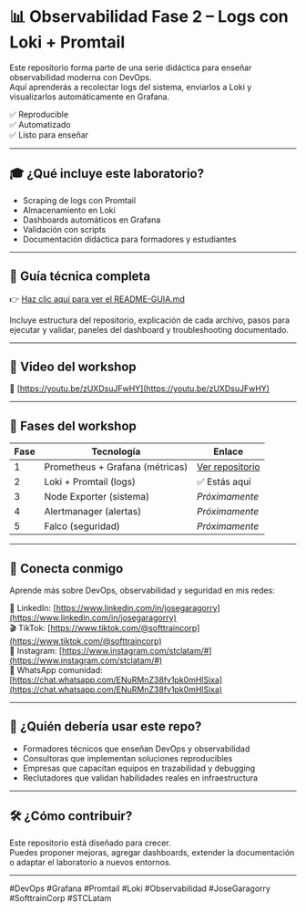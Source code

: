# 📊 Observabilidad Fase 2 – Logs con Loki + Promtail

Este repositorio forma parte de una serie didáctica para enseñar observabilidad moderna con DevOps.  
Aquí aprenderás a recolectar logs del sistema, enviarlos a Loki y visualizarlos automáticamente en Grafana.

✅ Reproducible  
✅ Automatizado  
✅ Listo para enseñar

---

## 🎓 ¿Qué incluye este laboratorio?

- Scraping de logs con Promtail
- Almacenamiento en Loki
- Dashboards automáticos en Grafana
- Validación con scripts
- Documentación didáctica para formadores y estudiantes

---

## 📘 Guía técnica completa

👉 [Haz clic aquí para ver el README-GUIA.md](./README-GUIA.md)

Incluye estructura del repositorio, explicación de cada archivo, pasos para ejecutar y validar, paneles del dashboard y troubleshooting documentado.

---

## 🎥 Video del workshop

🔗 [https://youtu.be/zUXDsuJFwHY](https://youtu.be/zUXDsuJFwHY)

---

## 🧩 Fases del workshop

| Fase | Tecnología | Enlace |
|------|------------|--------|
| 1 | Prometheus + Grafana (métricas) | [Ver repositorio](https://github.com/tuusuario/observabilidad-fase1-prometheus-grafana) |
| 2 | Loki + Promtail (logs) | ✅ Estás aquí |
| 3 | Node Exporter (sistema) | *Próximamente* |
| 4 | Alertmanager (alertas) | *Próximamente* |
| 5 | Falco (seguridad) | *Próximamente* |

---

## 📡 Conecta conmigo

Aprende más sobre DevOps, observabilidad y seguridad en mis redes:

📍 LinkedIn: [https://www.linkedin.com/in/josegaragorry](https://www.linkedin.com/in/josegaragorry)  
🎬 TikTok: [https://www.tiktok.com/@softtraincorp](https://www.tiktok.com/@softtraincorp)  
📸 Instagram: [https://www.instagram.com/stclatam/#](https://www.instagram.com/stclatam/#)  
💬 WhatsApp comunidad: [https://chat.whatsapp.com/ENuRMnZ38fv1pk0mHlSixa](https://chat.whatsapp.com/ENuRMnZ38fv1pk0mHlSixa)

---

## 🧠 ¿Quién debería usar este repo?

- Formadores técnicos que enseñan DevOps y observabilidad
- Consultoras que implementan soluciones reproducibles
- Empresas que capacitan equipos en trazabilidad y debugging
- Reclutadores que validan habilidades reales en infraestructura

---

## 🛠️ ¿Cómo contribuir?

Este repositorio está diseñado para crecer.  
Puedes proponer mejoras, agregar dashboards, extender la documentación o adaptar el laboratorio a nuevos entornos.

---

#DevOps #Grafana #Promtail #Loki #Observabilidad #JoseGaragorry #SofttrainCorp #STCLatam

